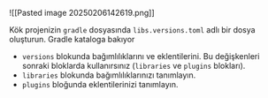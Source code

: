 ![[Pasted image 20250206142619.png]]

Kök projenizin `gradle` dosyasında `libs.versions.toml` adlı bir dosya oluşturun. Gradle kataloga bakıyor

- `versions` blokunda bağımlılıklarını ve eklentilerini. Bu değişkenleri sonraki bloklarda kullanırsınız (`libraries` ve `plugins` blokları).
- `libraries` blokunda bağımlılıklarınızı tanımlayın.
- `plugins` bloğunda eklentilerinizi tanımlayın.

